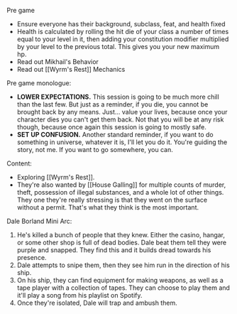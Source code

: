 Pre game
- Ensure everyone has their background, subclass, feat, and health fixed
- Health is calculated by rolling the hit die of your class a number of times equal to your level in it, then adding your constitution modifier multiplied by your level to the previous total. This gives you your new maximum hp. 
- Read out Mikhail's Behavior
- Read out [[Wyrm's Rest]] Mechanics

Pre game monologue:
- **LOWER EXPECTATIONS.** This session is going to be much more chill than the last few. But just as a reminder, if you die, you cannot be brought back by any means. Just... value your lives, because once your character dies you can't get them back. Not that you will be at any risk though, because once again this session is going to mostly safe. 
- **SET UP CONFUSION.** Another standard reminder, if you want to do something in universe, whatever it is, I'll let you do it. You're guiding the story, not me. If you want to go somewhere, you can. 

Content:
- Exploring [[Wyrm's Rest]]. 
- They're also wanted by [[House Galling]] for multiple counts of murder, theft, possession of illegal substances, and a whole lot of other things. They one they're really stressing is that they went on the surface without a permit. That's what they think is the most important. 

Dale Borland Mini Arc:
1. He's killed a bunch of people that they knew. Either the casino, hangar, or some other shop is full of dead bodies. Dale beat them tell they were purple and snapped. They find this and it builds dread towards his presence.
2. Dale attempts to snipe them, then they see him run in the direction of his ship. 
3. On his ship, they can find equipment for making weapons, as well as a tape player with a collection of tapes. They can choose to play them and it'll play a song from his playlist on Spotify.
4. Once they're isolated, Dale will trap and ambush them. 